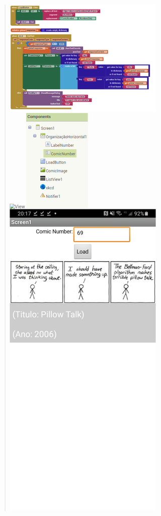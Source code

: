 >![Componentes](imagens/apk%20componentes.PNG)
>![View](imagens/apk%20inventor%20view.PNG)
>![Componentesview](imagens/componenteslab5.PNG)
>![apk](imagens/WhatsApp%20Image%202022-09-10%20at%2020.17.33.jpeg)
